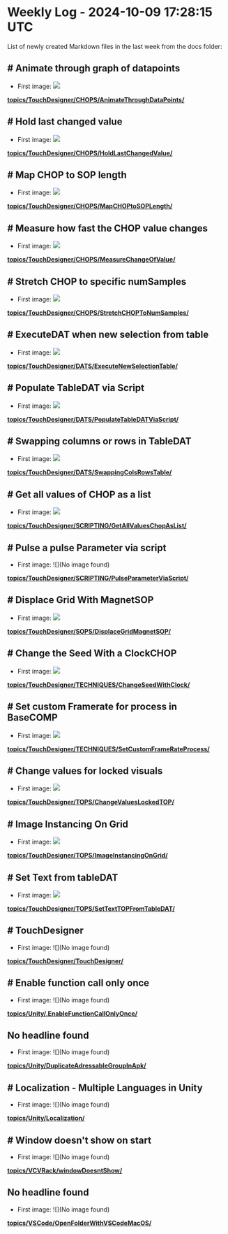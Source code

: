 # Weekly Log - 2024-10-09 17:28:15 UTC

List of newly created Markdown files in the last week from the docs folder:

## # Animate through graph of datapoints
  - First image: ![](https://levoxtrip.github.io/TKB/topics/TouchDesigner/CHOPS/AnimateThroughDataPoints/img/AnimateThroughData0.png)

**[topics/TouchDesigner/CHOPS/AnimateThroughDataPoints/](https://levoxtrip.github.io/TKB/topics/TouchDesigner/CHOPS/AnimateThroughDataPoints/)**

## # Hold last changed value
  - First image: ![](https://levoxtrip.github.io/TKB/topics/TouchDesigner/CHOPS/HoldLastChangedValue/img/HoldLastChangedValue.png)

**[topics/TouchDesigner/CHOPS/HoldLastChangedValue/](https://levoxtrip.github.io/TKB/topics/TouchDesigner/CHOPS/HoldLastChangedValue/)**

## # Map CHOP to SOP length
  - First image: ![](https://levoxtrip.github.io/TKB/topics/TouchDesigner/CHOPS/MapCHOPtoSOPLength/img/MapCHOPtoSOPLength.png)

**[topics/TouchDesigner/CHOPS/MapCHOPtoSOPLength/](https://levoxtrip.github.io/TKB/topics/TouchDesigner/CHOPS/MapCHOPtoSOPLength/)**

## # Measure how fast the CHOP value changes
  - First image: ![](https://levoxtrip.github.io/TKB/topics/TouchDesigner/CHOPS/MeasureChangeOfValue/img/MeasureSpeedValChange.png)

**[topics/TouchDesigner/CHOPS/MeasureChangeOfValue/](https://levoxtrip.github.io/TKB/topics/TouchDesigner/CHOPS/MeasureChangeOfValue/)**

## # Stretch CHOP to specific numSamples
  - First image: ![](https://levoxtrip.github.io/TKB/topics/TouchDesigner/CHOPS/StretchCHOPToNumSamples/img/StretchCHOPToNumSamples.png)

**[topics/TouchDesigner/CHOPS/StretchCHOPToNumSamples/](https://levoxtrip.github.io/TKB/topics/TouchDesigner/CHOPS/StretchCHOPToNumSamples/)**

## # ExecuteDAT when new selection from table
  - First image: ![](https://levoxtrip.github.io/TKB/topics/TouchDesigner/DATS/ExecuteNewSelectionTable/img/ExecuteNewSelectionTable0.png)

**[topics/TouchDesigner/DATS/ExecuteNewSelectionTable/](https://levoxtrip.github.io/TKB/topics/TouchDesigner/DATS/ExecuteNewSelectionTable/)**

## # Populate TableDAT via Script
  - First image: ![](https://levoxtrip.github.io/TKB/topics/TouchDesigner/DATS/PopulateTableDATViaScript/img/PopulateTableDATScript.png)

**[topics/TouchDesigner/DATS/PopulateTableDATViaScript/](https://levoxtrip.github.io/TKB/topics/TouchDesigner/DATS/PopulateTableDATViaScript/)**

## # Swapping columns or rows in TableDAT
  - First image: ![](https://levoxtrip.github.io/TKB/topics/TouchDesigner/DATS/SwappingColsRowsTable/img/SwappingColsRowsTable.png)

**[topics/TouchDesigner/DATS/SwappingColsRowsTable/](https://levoxtrip.github.io/TKB/topics/TouchDesigner/DATS/SwappingColsRowsTable/)**

## # Get all values of CHOP as a list
  - First image: ![](https://levoxtrip.github.io/TKB/topics/TouchDesigner/SCRIPTING/GetAllValuesChopAsList/img/getValuesChopAsList.png)

**[topics/TouchDesigner/SCRIPTING/GetAllValuesChopAsList/](https://levoxtrip.github.io/TKB/topics/TouchDesigner/SCRIPTING/GetAllValuesChopAsList/)**

## # Pulse a pulse Parameter via script
  - First image: ![](No image found)

**[topics/TouchDesigner/SCRIPTING/PulseParameterViaScript/](https://levoxtrip.github.io/TKB/topics/TouchDesigner/SCRIPTING/PulseParameterViaScript/)**

## # Displace Grid With MagnetSOP
  - First image: ![](https://levoxtrip.github.io/TKB/topics/TouchDesigner/SOPS/DisplaceGridMagnetSOP/img/DisplaceGridByMagnet.png)

**[topics/TouchDesigner/SOPS/DisplaceGridMagnetSOP/](https://levoxtrip.github.io/TKB/topics/TouchDesigner/SOPS/DisplaceGridMagnetSOP/)**

## # Change the Seed With a ClockCHOP
  - First image: ![](https://levoxtrip.github.io/TKB/topics/TouchDesigner/TECHNIQUES/ChangeSeedWithClock/img/ChangeSeedWithClock.png)

**[topics/TouchDesigner/TECHNIQUES/ChangeSeedWithClock/](https://levoxtrip.github.io/TKB/topics/TouchDesigner/TECHNIQUES/ChangeSeedWithClock/)**

## # Set custom Framerate for process in BaseCOMP
  - First image: ![](https://levoxtrip.github.io/TKB/topics/TouchDesigner/TECHNIQUES/SetCustomFrameRateProcess/img/SetCustomFrameRate1.png)

**[topics/TouchDesigner/TECHNIQUES/SetCustomFrameRateProcess/](https://levoxtrip.github.io/TKB/topics/TouchDesigner/TECHNIQUES/SetCustomFrameRateProcess/)**

## # Change values for locked visuals
  - First image: ![](https://levoxtrip.github.io/TKB/topics/TouchDesigner/TOPS/ChangeValuesLockedTOP/img/ChangeVisualsLockedTOP.png)

**[topics/TouchDesigner/TOPS/ChangeValuesLockedTOP/](https://levoxtrip.github.io/TKB/topics/TouchDesigner/TOPS/ChangeValuesLockedTOP/)**

## # Image Instancing On Grid
  - First image: ![](https://levoxtrip.github.io/TKB/topics/TouchDesigner/TOPS/ImageInstancingOnGrid/img/ImageInstancingGrid0.png)

**[topics/TouchDesigner/TOPS/ImageInstancingOnGrid/](https://levoxtrip.github.io/TKB/topics/TouchDesigner/TOPS/ImageInstancingOnGrid/)**

## # Set Text from tableDAT
  - First image: ![](https://levoxtrip.github.io/TKB/topics/TouchDesigner/TOPS/SetTextTOPFromTableDAT/img/SetTextTOPFromTableDAT.png)

**[topics/TouchDesigner/TOPS/SetTextTOPFromTableDAT/](https://levoxtrip.github.io/TKB/topics/TouchDesigner/TOPS/SetTextTOPFromTableDAT/)**

## # TouchDesigner
  - First image: ![](No image found)

**[topics/TouchDesigner/TouchDesigner/](https://levoxtrip.github.io/TKB/topics/TouchDesigner/TouchDesigner/)**

## # Enable function call only once
  - First image: ![](No image found)

**[topics/Unity/.EnableFunctionCallOnlyOnce/](https://levoxtrip.github.io/TKB/topics/Unity/.EnableFunctionCallOnlyOnce/)**

## No headline found
  - First image: ![](No image found)

**[topics/Unity/DuplicateAdressableGroupInApk/](https://levoxtrip.github.io/TKB/topics/Unity/DuplicateAdressableGroupInApk/)**

## # Localization - Multiple Languages in Unity
  - First image: ![](No image found)

**[topics/Unity/Localization/](https://levoxtrip.github.io/TKB/topics/Unity/Localization/)**

## # Window doesn't show on start
  - First image: ![](No image found)

**[topics/VCVRack/windowDoesntShow/](https://levoxtrip.github.io/TKB/topics/VCVRack/windowDoesntShow/)**

## No headline found
  - First image: ![](No image found)

**[topics/VSCode/OpenFolderWithVSCodeMacOS/](https://levoxtrip.github.io/TKB/topics/VSCode/OpenFolderWithVSCodeMacOS/)**

